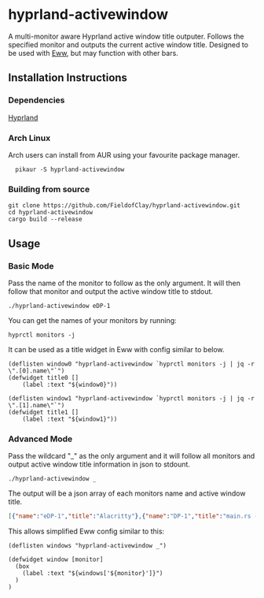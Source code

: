 # hyprland-activewindow
A multi-monitor aware Hyprland active window title outputer. Follows the specified monitor and outputs the current active window title. Designed to be used with [Eww](https://github.com/elkowar/eww), but may function with other bars.

## Installation Instructions
### Dependencies
[Hyprland](https://github.com/hyprwm/Hyprland)
### Arch Linux
Arch users can install from AUR using your favourite package manager.
```
  pikaur -S hyprland-activewindow
```
### Building from source
```
git clone https://github.com/FieldofClay/hyprland-activewindow.git
cd hyprland-activewindow
cargo build --release
```

## Usage
### Basic Mode
Pass the name of the monitor to follow as the only argument. It will then follow that monitor and output the active window title to stdout.
```
./hyprland-activewindow eDP-1
```
You can get the names of your monitors by running:
```
hyprctl monitors -j
```

It can be used as a title widget in Eww with config similar to below.
```yuck
(deflisten window0 "hyprland-activewindow `hyprctl monitors -j | jq -r \".[0].name\"`")
(defwidget title0 []
    (label :text "${window0}"))

(deflisten window1 "hyprland-activewindow `hyprctl monitors -j | jq -r \".[1].name\"`")
(defwidget title1 []
    (label :text "${window1}"))
```

### Advanced Mode
Pass the wildcard "_" as the only argument and it will follow all monitors and output active window title information in json to stdount.
```
./hyprland-activewindow _
```
The output will be a json array of each monitors name and active window title.
```json
[{"name":"eDP-1","title":"Alacritty"},{"name":"DP-1","title":"main.rs - hyprland-activewindow (Workspace) - VSCodium"}]
```
This allows simplified Eww config similar to this:
```yuck
(deflisten windows "hyprland-activewindow _")

(defwidget window [monitor]
  (box
    (label :text "${windows['${monitor}']}")
  )
)
```
